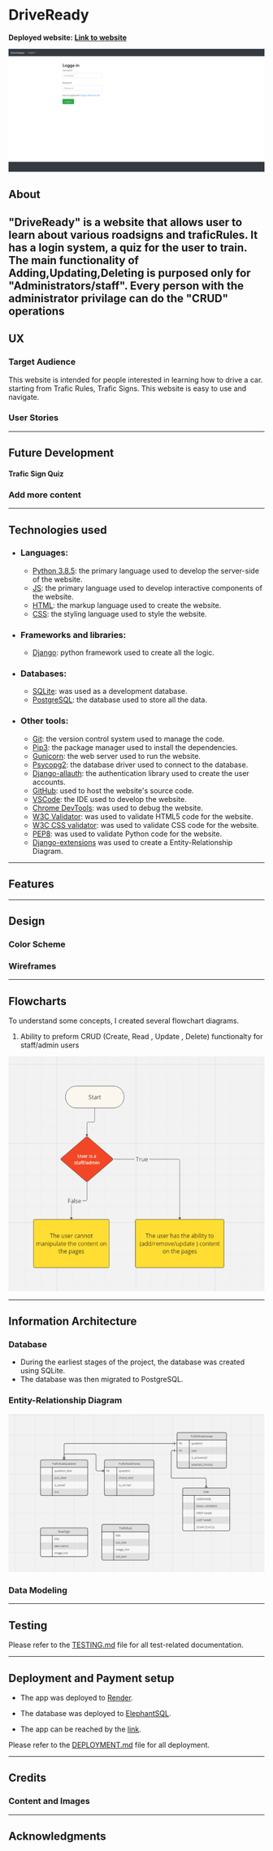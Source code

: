 # DriveReady

**Deployed website: [Link to website](https://driveready.onrender.com/)**


![Main image](documentation/readme_header.png)

## About

"DriveReady" is a website that allows user to learn about various roadsigns and traficRules. It has a login system, a quiz for the user to train. The main functionality of Adding,Updating,Deleting is purposed only for "Administrators/staff". Every person with the administrator privilage can do the "CRUD" operations
---

## UX


### Target Audience

This website is intended for people interested in learning how to drive a car. starting from Trafic Rules, Trafic Signs. This website is easy to use and navigate. 

### User Stories

---

## Future Development

#### Trafic Sign Quiz


### Add more content


---


## Technologies used
- ### Languages:
    
    + [Python 3.8.5](https://www.python.org/downloads/release/python-385/): the primary language used to develop the server-side of the website.
    + [JS](https://www.javascript.com/): the primary language used to develop interactive components of the website.
    + [HTML](https://developer.mozilla.org/en-US/docs/Web/HTML): the markup language used to create the website.
    + [CSS](https://developer.mozilla.org/en-US/docs/Web/css): the styling language used to style the website.

- ### Frameworks and libraries:

    + [Django](https://www.djangoproject.com/): python framework used to create all the logic.

- ### Databases:

    + [SQLite](https://www.sqlite.org/): was used as a development database.
    + [PostgreSQL](https://www.postgresql.org/): the database used to store all the data.


- ### Other tools:

    + [Git](https://git-scm.com/): the version control system used to manage the code.
    + [Pip3](https://pypi.org/project/pip/): the package manager used to install the dependencies.
    + [Gunicorn](https://gunicorn.org/): the web server used to run the website.
    + [Psycopg2](https://www.psycopg.org/): the database driver used to connect to the database.
    + [Django-allauth](https://django-allauth.readthedocs.io/en/latest/): the authentication library used to create the user accounts.
    + [GitHub](https://github.com/): used to host the website's source code.
    + [VSCode](https://code.visualstudio.com/): the IDE used to develop the website.
    + [Chrome DevTools](https://developer.chrome.com/docs/devtools/open/): was used to debug the website.
    + [W3C Validator](https://validator.w3.org/): was used to validate HTML5 code for the website.
    + [W3C CSS validator](https://jigsaw.w3.org/css-validator/): was used to validate CSS code for the website.
    + [PEP8](https://pep8.org/): was used to validate Python code for the website.
    + [Django-extensions](https://django-extensions.readthedocs.io/en/latest/) was used to create a Entity-Relationship Diagram.

---

## Features



---
## Design


### Color Scheme



### Wireframes

  

---


## Flowcharts
To understand some concepts, I created several flowchart diagrams.

1. Ability to preform CRUD (Create, Read , Update , Delete) functionalty for staff/admin users

![Flowchart](documentation/flowcharts/crud_functionality.png)


---

## Information Architecture

### Database

* During the earliest stages of the project, the database was created using SQLite.
* The database was then migrated to PostgreSQL.

### Entity-Relationship Diagram

![ERD](documentation/my_project_visualized.png)




### Data Modeling


---
## Testing

Please refer to the [TESTING.md](TESTING.md) file for all test-related documentation.

---



## Deployment and Payment setup

- The app was deployed to [Render](https://render.com/).
- The database was deployed to [ElephantSQL](https://www.elephantsql.com/).

- The app can be reached by the [link](https://wowder.onrender.com).


Please refer to the [DEPLOYMENT.md](DEPLOYMENT.md) file for all deployment.

---

## Credits


### Content and Images


---

## Acknowledgments
